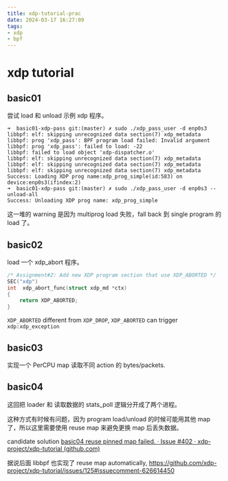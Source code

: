 ```yaml
---
title: xdp-tutorial-prac
date: 2024-03-17 16:27:09
tags:
- xdp
- bpf
---
```


# xdp tutorial 

## basic01

尝试 load 和 unload 示例 xdp 程序。

```
➜  basic01-xdp-pass git:(master) ✗ sudo ./xdp_pass_user -d enp0s3   
libbpf: elf: skipping unrecognized data section(7) xdp_metadata
libbpf: prog 'xdp_pass': BPF program load failed: Invalid argument
libbpf: prog 'xdp_pass': failed to load: -22
libbpf: failed to load object 'xdp-dispatcher.o'
libbpf: elf: skipping unrecognized data section(7) xdp_metadata
libbpf: elf: skipping unrecognized data section(7) xdp_metadata
libbpf: elf: skipping unrecognized data section(7) xdp_metadata
Success: Loading XDP prog name:xdp_prog_simple(id:583) on device:enp0s3(ifindex:2)
➜  basic01-xdp-pass git:(master) ✗ sudo ./xdp_pass_user -d enp0s3 --unload-all  
Success: Unloading XDP prog name: xdp_prog_simple
```

这一堆的 warning 是因为 multiprog load 失败，fall back 到 single program 的 load 了。



## basic02

load 一个 xdp_abort 程序。

```c
/* Assignment#2: Add new XDP program section that use XDP_ABORTED */
SEC("xdp")
int  xdp_abort_func(struct xdp_md *ctx)
{
	return XDP_ABORTED;
}
```

`XDP_ABORTED` different from `XDP_DROP`, `XDP_ABORTED` can trigger `xdp:xdp_exception`



## basic03

实现一个 PerCPU map 读取不同 action 的 bytes/packets.



## basic04

这回把 loader 和 读取数据的 stats_poll 逻辑分开成了两个进程。

这种方式有时候有问题，因为 program load/unload 的时候可能用其他 map 了，所以这里需要使用 reuse map 来避免更换 map 后丢失数据。

candidate solution [basic04 reuse pinned map failed. · Issue #402 · xdp-project/xdp-tutorial (github.com)](https://github.com/xdp-project/xdp-tutorial/issues/402) 

据说后面 libbpf 也实现了 reuse map automatically, https://github.com/xdp-project/xdp-tutorial/issues/125#issuecomment-626614450





